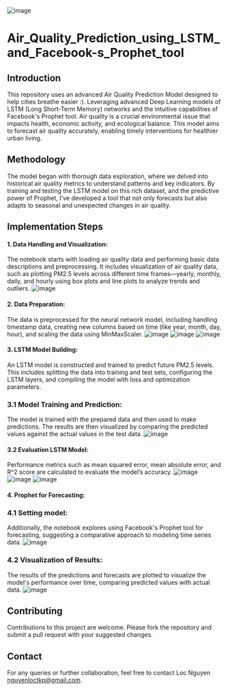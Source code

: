 ![image](https://github.com/LocNguyenTKP/Air_Quality_Prediction_using_LSTM_and_Facebook-s_Prophet_tool/assets/66542803/41e36239-2c1e-4ad8-857e-d8e582bbbcdd)

# Air_Quality_Prediction_using_LSTM_and_Facebook-s_Prophet_tool

## Introduction
This repository uses an advanced Air Quality Prediction Model designed to help cities breathe easier :). Leveraging advanced Deep Learning models of LSTM (Long Short-Term Memory) networks and the intuitive capabilities of Facebook's Prophet tool. Air quality is a crucial environmental issue that impacts health, economic activity, and ecological balance. This model aims to forecast air quality accurately, enabling timely interventions for healthier urban living.

## Methodology
The model began with thorough data exploration, where we delved into historical air quality metrics to understand patterns and key indicators. By training and testing the LSTM model on this rich dataset, and the predictive power of Prophet, I've developed a tool that not only forecasts but also adapts to seasonal and unexpected changes in air quality.

## Implementation Steps
#### 1. Data Handling and Visualization:
The notebook starts with loading air quality data and performing basic data descriptions and preprocessing.
It includes visualization of air quality data, such as plotting PM2.5 levels across different time frames—yearly, monthly, daily, and hourly using box plots and line plots to analyze trends and outliers.
![image](https://github.com/LocNguyenTKP/Air_Quality_Prediction_using_LSTM_and_Facebook-s_Prophet_tool/assets/66542803/0ca5ea3c-dc7f-4ec7-88a8-d776e7c9f41a)

#### 2. Data Preparation:
The data is preprocessed for the neural network model, including handling timestamp data, creating new columns based on time (like year, month, day, hour), and scaling the data using MinMaxScaler.
![image](https://github.com/LocNguyenTKP/Air_Quality_Prediction_using_LSTM_and_Facebook-s_Prophet_tool/assets/66542803/29f87d17-bed8-4e75-a13a-005a56c9981a)
![image](https://github.com/LocNguyenTKP/Air_Quality_Prediction_using_LSTM_and_Facebook-s_Prophet_tool/assets/66542803/f7194fc8-0751-4894-8b5d-4419eedcaf74)
![image](https://github.com/LocNguyenTKP/Air_Quality_Prediction_using_LSTM_and_Facebook-s_Prophet_tool/assets/66542803/b2837a24-9f09-4f95-938c-50f4fc0a95a6)

#### 3. LSTM Model Building:
An LSTM model is constructed and trained to predict future PM2.5 levels. This includes splitting the data into training and test sets, configuring the LSTM layers, and compiling the model with loss and optimization parameters.
### 3.1 Model Training and Prediction:
The model is trained with the prepared data and then used to make predictions. The results are then visualized by comparing the predicted values against the actual values in the test data.
![image](https://github.com/LocNguyenTKP/Air_Quality_Prediction_using_LSTM_and_Facebook-s_Prophet_tool/assets/66542803/7251e600-3f34-4ac5-9b87-d4b06483eeb2)

#### 3.2 Evaluation LSTM Model:
Performance metrics such as mean squared error, mean absolute error, and R^2 score are calculated to evaluate the model’s accuracy.
![image](https://github.com/LocNguyenTKP/Air_Quality_Prediction_using_LSTM_and_Facebook-s_Prophet_tool/assets/66542803/636d6afa-25b6-4609-bd83-5bb84a7b21fb)
![image](https://github.com/LocNguyenTKP/Air_Quality_Prediction_using_LSTM_and_Facebook-s_Prophet_tool/assets/66542803/d0946355-60dc-4fde-a1d5-cfd714fe4787)
![image](https://github.com/LocNguyenTKP/Air_Quality_Prediction_using_LSTM_and_Facebook-s_Prophet_tool/assets/66542803/e58abb5c-64c1-41c5-96f1-cc49a1b7b3cb)

#### 4. Prophet for Forecasting:
### 4.1 Setting model:
Additionally, the notebook explores using Facebook's Prophet tool for forecasting, suggesting a comparative approach to modeling time series data.
![image](https://github.com/LocNguyenTKP/Air_Quality_Prediction_using_LSTM_and_Facebook-s_Prophet_tool/assets/66542803/3613fec7-b536-4133-8cb3-2185cf166322)

### 4.2 Visualization of Results:
The results of the predictions and forecasts are plotted to visualize the model's performance over time, comparing predicted values with actual data.
![image](https://github.com/LocNguyenTKP/Air_Quality_Prediction_using_LSTM_and_Facebook-s_Prophet_tool/assets/66542803/369feafd-13d8-4421-8e16-e2b00658e0c6)

## Contributing
Contributions to this project are welcome. Please fork the repository and submit a pull request with your suggested changes.

## Contact
For any queries or further collaboration, feel free to contact Loc Nguyen nguyenloctkp@gmail.com.
